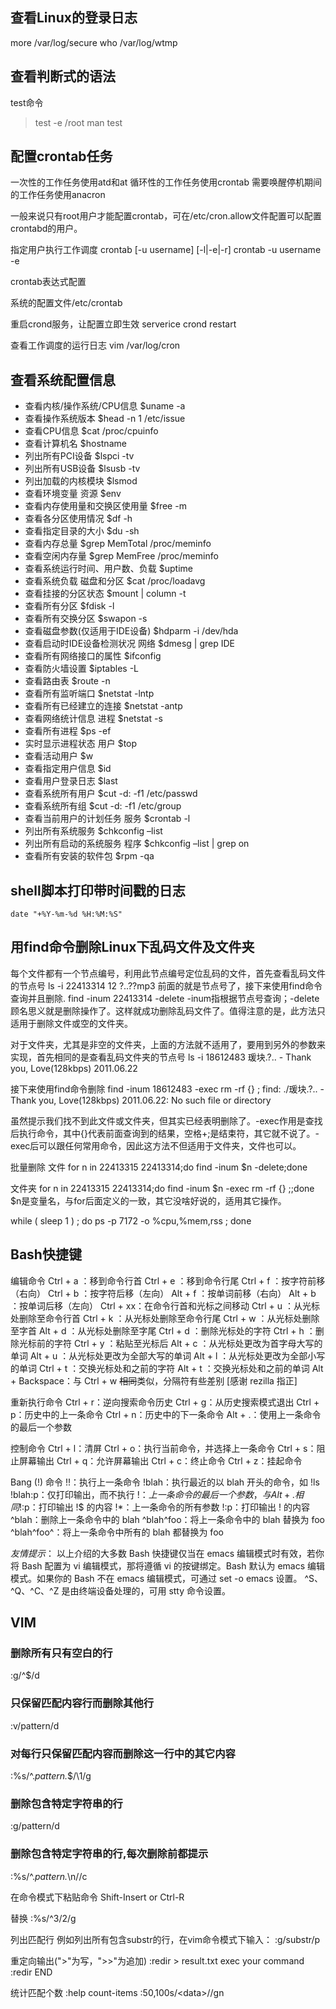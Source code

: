 
## 查看Linux的登录日志
more /var/log/secure
who /var/log/wtmp


## 查看判断式的语法
test命令
> test -e /root
> man test

## 配置crontab任务
一次性的工作任务使用atd和at
循环性的工作任务使用crontab
需要唤醒停机期间的工作任务使用anacron

一般来说只有root用户才能配置crontab，可在/etc/cron.allow文件配置可以配置crontabd的用户。

指定用户执行工作调度
crontab [-u username] [-l|-e|-r]
crontab -u username -e

crontab表达式配置

系统的配置文件/etc/crontab

重启crond服务，让配置立即生效
serverice crond restart

查看工作调度的运行日志
vim /var/log/cron

## 查看系统配置信息  
- 查看内核/操作系统/CPU信息
$uname -a
- 查看操作系统版本
$head -n 1 /etc/issue
- 查看CPU信息
$cat /proc/cpuinfo
- 查看计算机名
$hostname
- 列出所有PCI设备
$lspci -tv
- 列出所有USB设备
$lsusb -tv
- 列出加载的内核模块
$lsmod
- 查看环境变量 资源
$env
- 查看内存使用量和交换区使用量
$free -m
- 查看各分区使用情况
$df -h
- 查看指定目录的大小
$du -sh
- 查看内存总量
$grep MemTotal /proc/meminfo
- 查看空闲内存量
$grep MemFree /proc/meminfo
- 查看系统运行时间、用户数、负载
$uptime
- 查看系统负载 磁盘和分区
$cat /proc/loadavg
- 查看挂接的分区状态
$mount | column -t
- 查看所有分区
$fdisk -l
- 查看所有交换分区
$swapon -s
- 查看磁盘参数(仅适用于IDE设备)
$hdparm -i /dev/hda
- 查看启动时IDE设备检测状况 网络
$dmesg | grep IDE
- 查看所有网络接口的属性
$ifconfig
- 查看防火墙设置
$iptables -L
- 查看路由表
$route -n
- 查看所有监听端口
$netstat -lntp
- 查看所有已经建立的连接
$netstat -antp
- 查看网络统计信息 进程
$netstat -s
- 查看所有进程
$ps -ef
- 实时显示进程状态 用户
$top
- 查看活动用户
$w
- 查看指定用户信息
$id
- 查看用户登录日志
$last
- 查看系统所有用户
$cut -d: -f1 /etc/passwd
- 查看系统所有组
$cut -d: -f1 /etc/group
- 查看当前用户的计划任务 服务
$crontab -l
- 列出所有系统服务
$chkconfig –list
- 列出所有启动的系统服务 程序
$chkconfig –list | grep on
- 查看所有安装的软件包
$rpm -qa 

## shell脚本打印带时间戳的日志
`date "+%Y-%m-%d %H:%M:%S"`

## 用find命令删除Linux下乱码文件及文件夹
每个文件都有一个节点编号，利用此节点编号定位乱码的文件，首先查看乱码文件的节点号
ls -i
22413314 12 ?..??mp3
前面的就是节点号了，接下来使用find命令查询并且删除.
find -inum 22413314 -delete
-inum指根据节点号查询；-delete顾名思义就是删除操作了。这样就成功删除乱码文件了。值得注意的是，此方法只适用于删除文件或空的文件夹。

对于文件夹，尤其是非空的文件夹，上面的方法就不适用了，要用到另外的参数来实现，首先相同的是查看乱码文件夹的节点号
ls -i
18612483 瑗块.?.. - Thank you, Love(128kbps) 2011.06.22

接下来使用find命令删除
find -inum 18612483 -exec rm -rf {} \;
find: ./瑗块.?.. - Thank you, Love(128kbps) 2011.06.22: No such file or directory

虽然提示我们找不到此文件或文件夹，但其实已经表明删除了。-exec作用是查找后执行命令，其中{}代表前面查询到的结果，空格+\;是结束符，其它就不说了。-exec后可以跟任何常用命令，因此这方法不但适用于文件夹，文件也可以。

批量删除
文件
for n in 22413315 22413314;do find -inum $n -delete;done

文件夹
for n in 22413315 22413314;do find -inum $n -exec rm -rf {} \;;done
$n是变量名，与for后面定义的一致，其它没啥好说的，适用其它操作。


while ( sleep 1 ) ; do ps -p 7172 -o %cpu,%mem,rss ; done


## Bash快捷键  
编辑命令
Ctrl + a ：移到命令行首
Ctrl + e ：移到命令行尾
Ctrl + f ：按字符前移（右向）
Ctrl + b ：按字符后移（左向）
Alt + f ：按单词前移（右向）
Alt + b ：按单词后移（左向）
Ctrl + xx：在命令行首和光标之间移动
Ctrl + u ：从光标处删除至命令行首
Ctrl + k ：从光标处删除至命令行尾
Ctrl + w ：从光标处删除至字首
Alt + d ：从光标处删除至字尾
Ctrl + d ：删除光标处的字符
Ctrl + h ：删除光标前的字符
Ctrl + y ：粘贴至光标后
Alt + c ：从光标处更改为首字母大写的单词
Alt + u ：从光标处更改为全部大写的单词
Alt + l ：从光标处更改为全部小写的单词
Ctrl + t ：交换光标处和之前的字符
Alt + t ：交换光标处和之前的单词
Alt + Backspace：与 Ctrl + w ~~相同~~类似，分隔符有些差别 [感谢 rezilla 指正]

重新执行命令
Ctrl + r：逆向搜索命令历史
Ctrl + g：从历史搜索模式退出
Ctrl + p：历史中的上一条命令
Ctrl + n：历史中的下一条命令
Alt + .：使用上一条命令的最后一个参数

控制命令
Ctrl + l：清屏
Ctrl + o：执行当前命令，并选择上一条命令
Ctrl + s：阻止屏幕输出
Ctrl + q：允许屏幕输出
Ctrl + c：终止命令
Ctrl + z：挂起命令

Bang (!) 命令
!!：执行上一条命令
!blah：执行最近的以 blah 开头的命令，如 !ls
!blah:p：仅打印输出，而不执行
!$：上一条命令的最后一个参数，与 Alt + . 相同
!$:p：打印输出 !$ 的内容
!*：上一条命令的所有参数
!:p：打印输出 ! 的内容
^blah：删除上一条命令中的 blah
^blah^foo：将上一条命令中的 blah 替换为 foo
^blah^foo^：将上一条命令中所有的 blah 都替换为 foo

_友情提示_：
以上介绍的大多数 Bash 快捷键仅当在 emacs 编辑模式时有效，若你将 Bash
配置为 vi 编辑模式，那将遵循 vi 的按键绑定。Bash 默认为 emacs
编辑模式。如果你的 Bash 不在 emacs 编辑模式，可通过 set -o emacs 设置。
^S、^Q、^C、^Z 是由终端设备处理的，可用 stty 命令设置。


## VIM
### 删除所有只有空白的行

:g/^$/d

### 只保留匹配内容行而删除其他行
:v/pattern/d

### 对每行只保留匹配内容而删除这一行中的其它内容
:%s/^.*pattern.*$/\1/g

### 删除包含特定字符串的行
:g/pattern/d

### 删除包含特定字符串的行,每次删除前都提示
:%s/^.*pattern.*\n//c

在命令模式下粘贴命令
Shift-Insert
or Ctrl-R

替换
:%s/^3/2/g

列出匹配行
例如列出所有包含substr的行，在vim命令模式下输入：
:g/substr/p

重定向输出(">"为写，">>"为追加)
:redir > result.txt
exec your command
:redir END

统计匹配个数
:help count-items
:50,100s/\<data\>//gn
